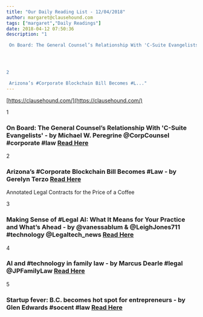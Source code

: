 ```yaml
---
title: "Our Daily Reading List - 12/04/2018"
author: margaret@clausehound.com
tags: ["margaret","Daily Readings"]
date: 2018-04-12 07:50:36
description: "1

 On Board: The General Counsel’s Relationship With 'C-Suite Evangelists' - by Michael W. Peregrine @CorpCounsel #corporate #law Read Here

 


2

 Arizona’s #Corporate Blockchain Bill Becomes #L..."
---
```


[https://clausehound.com/](https://clausehound.com/)

1

###  On Board: The General Counsel’s Relationship With 'C-Suite Evangelists' - by Michael W. Peregrine @CorpCounsel #corporate #law [Read Here](https://www.law.com/corpcounsel/2018/04/06/on-board-the-general-counsels-relationship-with-c-suite-evangelists/)

 

2

###  Arizona’s #Corporate Blockchain Bill Becomes #Law - by Gerelyn Terzo  [Read Here](https://www.ccn.com/arizonas-corporate-blockchain-bill-becomes-law/)

Annotated Legal Contracts
for the Price of a Coffee

3

###  Making Sense of #Legal AI: What It Means for Your Practice and What’s Ahead - by @vanessablum & @LeighJones711 #technology @Legaltech_news  [Read Here](https://www.law.com/legaltechnews/2018/03/30/making-sense-of-legal-ai-what-it-means-for-your-practice-and-whats-ahead/)

 

4

###  Al and #technology in family law - by Marcus Dearle #legal @JPFamilyLaw [Read Here](http://www.familylaw.co.uk/news_and_comment/routes-to-law-al-and-technology-in-family-law)

 

5

###  Startup fever: B.C. becomes hot spot for entrepreneurs - by Glen Edwards #socent #law [Read Here](https://biv.com/article/2018/04/startup-fever-bc-becomes-hot-spot-entrepreneurs)

 